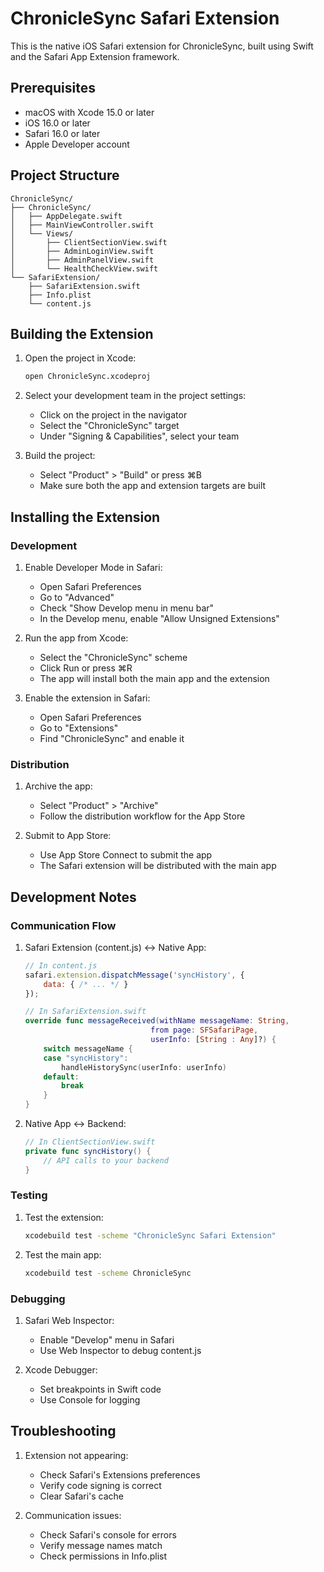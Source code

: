 # ChronicleSync Safari Extension

This is the native iOS Safari extension for ChronicleSync, built using Swift and the Safari App Extension framework.

## Prerequisites

- macOS with Xcode 15.0 or later
- iOS 16.0 or later
- Safari 16.0 or later
- Apple Developer account

## Project Structure

```
ChronicleSync/
├── ChronicleSync/
│   ├── AppDelegate.swift
│   ├── MainViewController.swift
│   └── Views/
│       ├── ClientSectionView.swift
│       ├── AdminLoginView.swift
│       ├── AdminPanelView.swift
│       └── HealthCheckView.swift
└── SafariExtension/
    ├── SafariExtension.swift
    ├── Info.plist
    └── content.js
```

## Building the Extension

1. Open the project in Xcode:
   ```bash
   open ChronicleSync.xcodeproj
   ```

2. Select your development team in the project settings:
   - Click on the project in the navigator
   - Select the "ChronicleSync" target
   - Under "Signing & Capabilities", select your team

3. Build the project:
   - Select "Product" > "Build" or press ⌘B
   - Make sure both the app and extension targets are built

## Installing the Extension

### Development

1. Enable Developer Mode in Safari:
   - Open Safari Preferences
   - Go to "Advanced"
   - Check "Show Develop menu in menu bar"
   - In the Develop menu, enable "Allow Unsigned Extensions"

2. Run the app from Xcode:
   - Select the "ChronicleSync" scheme
   - Click Run or press ⌘R
   - The app will install both the main app and the extension

3. Enable the extension in Safari:
   - Open Safari Preferences
   - Go to "Extensions"
   - Find "ChronicleSync" and enable it

### Distribution

1. Archive the app:
   - Select "Product" > "Archive"
   - Follow the distribution workflow for the App Store

2. Submit to App Store:
   - Use App Store Connect to submit the app
   - The Safari extension will be distributed with the main app

## Development Notes

### Communication Flow

1. Safari Extension (content.js) <-> Native App:
   ```javascript
   // In content.js
   safari.extension.dispatchMessage('syncHistory', {
       data: { /* ... */ }
   });
   ```

   ```swift
   // In SafariExtension.swift
   override func messageReceived(withName messageName: String, 
                               from page: SFSafariPage, 
                               userInfo: [String : Any]?) {
       switch messageName {
       case "syncHistory":
           handleHistorySync(userInfo: userInfo)
       default:
           break
       }
   }
   ```

2. Native App <-> Backend:
   ```swift
   // In ClientSectionView.swift
   private func syncHistory() {
       // API calls to your backend
   }
   ```

### Testing

1. Test the extension:
   ```bash
   xcodebuild test -scheme "ChronicleSync Safari Extension"
   ```

2. Test the main app:
   ```bash
   xcodebuild test -scheme ChronicleSync
   ```

### Debugging

1. Safari Web Inspector:
   - Enable "Develop" menu in Safari
   - Use Web Inspector to debug content.js

2. Xcode Debugger:
   - Set breakpoints in Swift code
   - Use Console for logging

## Troubleshooting

1. Extension not appearing:
   - Check Safari's Extensions preferences
   - Verify code signing is correct
   - Clear Safari's cache

2. Communication issues:
   - Check Safari's console for errors
   - Verify message names match
   - Check permissions in Info.plist